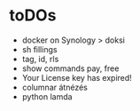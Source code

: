 # toDOs

- docker on Synology > doksi
- sh fillings
- tag, id, rls
- show commands pay, free
- Your License key has expired!
- columnar átnézés
- python lamda

